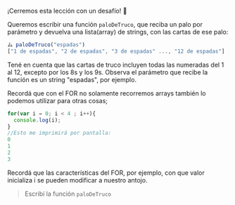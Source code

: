 ¡Cerremos esta lección con un desafío! :muscle:

Queremos escribir una función `paloDeTruco`, que reciba un palo por parámetro y devuelva una lista(array) de strings, con las cartas de ese palo:

```javascript
ム paloDeTruco("espadas")
["1 de espadas", "2 de espadas", "3 de espadas" ..., "12 de espadas"]
```
Tené en cuenta que las cartas de truco incluyen todas las numeradas del 1 al 12, excepto por los 8s y los 9s.
Observa el parámetro que recibe la función es un string "espadas", por ejemplo.

Recordá que con el FOR no solamente recorremos arrays también lo podemos utilizar para otras cosas;

```javascript
for(var i = 0; i < 4 ; i++){
  console.log(i);
}
//Esto me imprimirá por pantalla:
0
1
2
3
```

Recordá que las características del FOR, por ejemplo, con que valor inicializa i se pueden modificar a nuestro antojo.





> Escribí la función `paloDeTruco`



